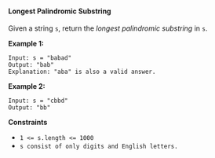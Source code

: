 #### Longest Palindromic Substring

Given a string `s`, return the _longest palindromic substring_ in `s`.

**Example 1:**
```
Input: s = "babad"
Output: "bab"
Explanation: "aba" is also a valid answer.
```

**Example 2:**
```
Input: s = "cbbd"
Output: "bb"
```

**Constraints**
- `1 <= s.length <= 1000`
- `s consist of only digits and English letters.`
